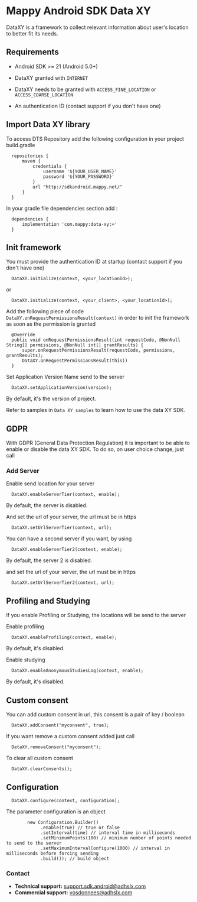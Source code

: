 # Mappy Android SDK Data XY

DataXY is a framework to collect relevant information about user's location to better fit its needs.


## Requirements

* Android SDK >= 21 (Android 5.0+)

* DataXY granted with `INTERNET`

* DataXY needs to be granted with `ACCESS_FINE_LOCATION` or `ACCESS_COARSE_LOCATION`

* An authentication ID (contact support if you don't have one)

## Import Data XY library

To access DTS Repository add the following configuration in your project build.gradle

``` 
  repositories {
      maven {
          credentials {
              username '${YOUR_USER_NAME}'
              password '${YOUR_PASSWORD}'
          }
          url "http://sdkandroid.mappy.net/"
      }
  }
```

In your gradle file dependencies section add : 

```
  dependencies {
      implementation 'com.mappy:data-xy:+'
  }
```


## Init framework

You must provide the authentication ID at startup (contact support if you don't have one)

```
  DataXY.initialize(context, <your_locationId>);
```

or

```
  DataXY.initialize(context, <your_client>, <your_locationId>);
```

Add the following piece of code `DataXY.onRequestPermissionsResult(context)` in order to init the framework as soon as the permission is granted

```
  @Override
  public void onRequestPermissionsResult(int requestCode, @NonNull String[] permissions, @NonNull int[] grantResults) {
      super.onRequestPermissionsResult(requestCode, permissions, grantResults);
      DataXY.onRequestPermissionsResult(this)) 
  }
```

Set Application Version Name send to the server

```
  DataXY.setApplicationVersion(version);
```

By default, it's the version of project.

Refer to samples in `Data XY samples` to learn how to use the data XY SDK.


## GDPR

With GDPR (General Data Protection Regulation) it is important to be able to enable or disable the data XY SDK. To do so, on user choice change, just call


### Add Server

Enable send location for your server

```
  DataXY.enableServerTier(context, enable);
```

By default, the server is disabled.

And set the url of your server, the url must be in https

```
  DataXY.setUrlServerTier(context, url);
```

You can have a second server if you want, by using 

```
  DataXY.enableServerTier2(context, enable);
```

By default, the server 2 is disabled.

and set the url of your server, the url must be in https

```
  DataXY.setUrlServerTier2(context, url);
```


## Profiling and Studying

If you enable Profiling or Studying, the locations will be send to the server


Enable profiling

```
  DataXY.enableProfiling(context, enable);
```

By default, it's disabled.

Enable studying

```
  DataXY.enableAnonymousStudiesLog(context, enable);
```

By default, it's disabled.


## Custom consent

You can add custom consent in url, this consent is a pair of key / boolean

```
  DataXY.addConsent("myconsent", true);
```

If you want remove a custom consent added just call

```
  DataXY.removeConsent("myconsent");
```

To clear all custom consent 

```
  DataXY.clearConsents();
```


## Configuration

```
  DataXY.configure(context, configuration);
```

The parameter configuration is an object

```
        new Configuration.Builder()
             .enable(true) // true or false
             .setInterval(time) // interval time in milliseconds
             .setMinimumPoints(100) // minimum number of points needed to send to the server
             .setMaximumIntervalConfigure(1000) // interval in milliseconds before forcing sending
             .build()); // build object
```


### Contact
* **Technical support:** support.sdk.android@adhslx.com
* **Commercial support:** vosdonnees@adhslx.com
